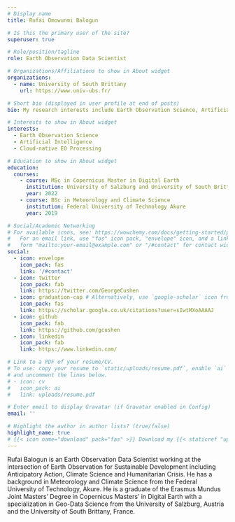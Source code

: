 ```yaml
---
# Display name
title: Rufai Omowunmi Balogun

# Is this the primary user of the site?
superuser: true

# Role/position/tagline
role: Earth Observation Data Scientist

# Organizations/Affiliations to show in About widget
organizations:
  - name: University of South Brittany
    url: https://www.univ-ubs.fr/

# Short bio (displayed in user profile at end of posts)
bio: My research interests include Earth Observation Science, Artificial Intelligence and Cloud-native earth observation.

# Interests to show in About widget
interests:
  - Earth Observation Science
  - Artificial Intelligence
  - Cloud-native EO Processing

# Education to show in About widget
education:
  courses:
    - course: MSc in Copernicus Master in Digital Earth
      institution: University of Salzburg and University of South Brittany
      year: 2022
    - course: BSc in Meteorology and Climate Science
      institution: Federal University of Technology Akure
      year: 2019

# Social/Academic Networking
# For available icons, see: https://wowchemy.com/docs/getting-started/page-builder/#icons
#   For an email link, use "fas" icon pack, "envelope" icon, and a link in the
#   form "mailto:your-email@example.com" or "/#contact" for contact widget.
social:
  - icon: envelope
    icon_pack: fas
    link: '/#contact'
  - icon: twitter
    icon_pack: fab
    link: https://twitter.com/GeorgeCushen
  - icon: graduation-cap # Alternatively, use `google-scholar` icon from `ai` icon pack
    icon_pack: fas
    link: https://scholar.google.co.uk/citations?user=sIwtMXoAAAAJ
  - icon: github
    icon_pack: fab
    link: https://github.com/gcushen
  - icon: linkedin
    icon_pack: fab
    link: https://www.linkedin.com/

# Link to a PDF of your resume/CV.
# To use: copy your resume to `static/uploads/resume.pdf`, enable `ai` icons in `params.toml`,
# and uncomment the lines below.
# - icon: cv
#   icon_pack: ai
#   link: uploads/resume.pdf

# Enter email to display Gravatar (if Gravatar enabled in Config)
email: ''

# Highlight the author in author lists? (true/false)
highlight_name: true
# {{< icon name="download" pack="fas" >}} Download my {{< staticref "uploads/demo_resume.pdf" "newtab" >}}resumé{{< /staticref >}}.
---
```


Rufai Balogun is an Earth Observation Data Scientist working at the intersection of Earth Observation for Sustainable Development including Anticipatory Action, Climate Science and Humanitarian Crisis. He has a background in Meteorology and Climate Science from the Federal University of Technology, Akure. He is a graduate of the Erasmus Mundus Joint Masters’ Degree in Copernicus Masters’ in Digital Earth with a specialization in Geo-Data Science from the University of Salzburg, Austria and the University of South Brittany, France.
